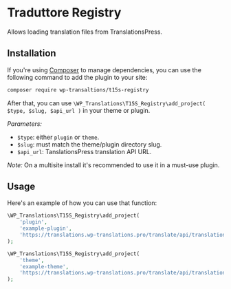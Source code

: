 # Traduttore Registry

Allows loading translation files from TranslationsPress.

## Installation

If you're using [Composer](https://getcomposer.org/) to manage dependencies, you can use the following command to add the plugin to your site:

```bash
composer require wp-transaltions/t15s-registry
```

After that, you can use `\WP_Translations\T15S_Registry\add_project( $type, $slug, $api_url )` in your theme or plugin.

*Parameters:*

* `$type`: either `plugin` or `theme`.
* `$slug`: must match the theme/plugin directory slug.
* `$api_url`: TanslationsPress translation API URL.

*Note:* On a multisite install it's recommended to use it in a must-use plugin.

## Usage

Here's an example of how you can use that function:

```php
\WP_Translations\T15S_Registry\add_project(
	'plugin',
	'example-plugin',
	'https://translations.wp-translations.pro/translate/api/translations/acme/acme-plugin/'
);

\WP_Translations\T15S_Registry\add_project(
	'theme',
	'example-theme',
	'https://translations.wp-translations.pro/translate/api/translations/acme/acme-theme/'
);
```
